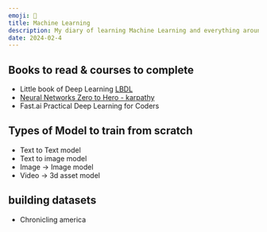 ```yaml
---
emoji: 🦾
title: Machine Learning
description: My diary of learning Machine Learning and everything around it
date: 2024-02-4
---
```


## Books to read & courses to complete

- Little book of Deep Learning [LBDL](https://fleuret.org/francois/lbdl.html)
- [Neural Networks Zero to Hero - karpathy](https://karpathy.ai/zero-to-hero.html) 
- Fast.ai Practical Deep Learning for Coders

## Types of Model to train from scratch

- Text to Text model
- Text to image model
- Image -> Image model
- Video -> 3d asset model

## building datasets

- Chronicling america